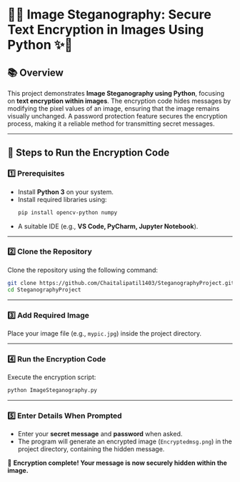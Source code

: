 # 🚀✨ Image Steganography: Secure Text Encryption in Images Using Python ✨🚀  

## 📚 Overview  

This project demonstrates **Image Steganography using Python**, focusing on **text encryption within images**. The encryption code hides messages by modifying the pixel values of an image, ensuring that the image remains visually unchanged. A password protection feature secures the encryption process, making it a reliable method for transmitting secret messages.  

---

## 🚀 Steps to Run the Encryption Code  

### 1️⃣ **Prerequisites**  
- Install **Python 3** on your system.  
- Install required libraries using:  
  ```sh
  pip install opencv-python numpy
  ```
- A suitable IDE (e.g., **VS Code, PyCharm, Jupyter Notebook**).  

---

### 2️⃣ **Clone the Repository**  

Clone the repository using the following command:  
```sh
git clone https://github.com/Chaitalipatil1403/SteganographyProject.git
cd SteganographyProject
```

---

### 3️⃣ **Add Required Image**  
Place your image file (e.g., `mypic.jpg`) inside the project directory.  

---

### 4️⃣ **Run the Encryption Code**  
Execute the encryption script:  
```sh
python ImageSteganography.py
```

---

### 5️⃣ **Enter Details When Prompted**  
- Enter your **secret message** and **password** when asked.  
- The program will generate an encrypted image (`Encryptedmsg.png`) in the project directory, containing the hidden message.  

🎯 **Encryption complete! Your message is now securely hidden within the image.**  
